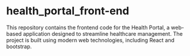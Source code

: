 # health_portal_front-end
This repository contains the frontend code for the Health Portal, a web-based application designed to streamline healthcare management. The project is built using modern web technologies, including React and bootstrap.
